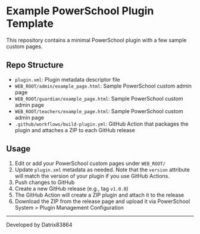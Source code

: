 # Example PowerSchool Plugin Template

This repository contains a minimal PowerSchool plugin with a few sample custom pages.

## Repo Structure

- `plugin.xml`: Plugin metadata descriptor file
- `WEB_ROOT/admin/example_page.html`: Sample PowerSchool custom admin page
- `WEB_ROOT/guardian/example_page.html`: Sample PowerSchool custom admin page
- `WEB_ROOT/teachers/example_page.html`: Sample PowerSchool custom admin page
- `.github/workflows/build-plugin.yml`: GitHub Action that packages the plugin and attaches a ZIP to each GitHub release

## Usage

1. Edit or add your PowerSchool custom pages under `WEB_ROOT/`
2. Update `plugin.xml` metadata as needed. Note that the `version` attribute will match the version of your plugin if you use GitHub Actions.
3. Push changes to GitHub
4. Create a new GitHub release (e.g., tag `v1.0.0`)
5. The GitHub Action will create a ZIP plugin and attach it to the release
6. Download the ZIP from the release page and upload it via PowerSchool System > Plugin Management Configuration

---

Developed by Datrix83864

